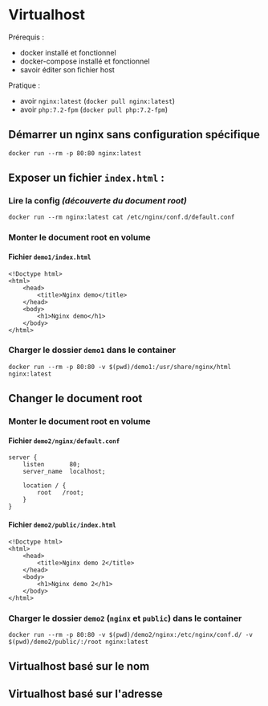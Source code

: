 # Virtualhost

Prérequis : 

- docker installé et fonctionnel
- docker-compose installé et fonctionnel
- savoir éditer son fichier host

Pratique :

- avoir `nginx:latest` (`docker pull nginx:latest`)
- avoir `php:7.2-fpm` (`docker pull php:7.2-fpm`)

## Démarrer un nginx sans configuration spécifique

`docker run --rm -p 80:80 nginx:latest`

## Exposer un fichier `index.html` :

### Lire la config *(découverte du document root)*
`docker run --rm nginx:latest cat /etc/nginx/conf.d/default.conf`

### Monter le document root en volume

#### Fichier `demo1/index.html`
```
<!Doctype html>
<html>
	<head>
		<title>Nginx demo</title>
	</head>
	<body>
		<h1>Nginx demo</h1>
	</body>
</html>
```

### Charger le dossier `demo1` dans le container

`docker run --rm -p 80:80 -v $(pwd)/demo1:/usr/share/nginx/html nginx:latest`

## Changer le document root

### Monter le document root en volume

#### Fichier `demo2/nginx/default.conf`

```
server {
    listen       80;
    server_name  localhost;

    location / {
        root   /root;
    }
}
```

#### Fichier `demo2/public/index.html`

```
<!Doctype html>
<html>
	<head>
		<title>Nginx demo 2</title>
	</head>
	<body>
		<h1>Nginx demo 2</h1>
	</body>
</html>
```

### Charger le dossier `demo2` (`nginx` et `public`) dans le container

`docker run --rm -p 80:80 -v $(pwd)/demo2/nginx:/etc/nginx/conf.d/ -v $(pwd)/demo2/public/:/root nginx:latest`


## Virtualhost basé sur le nom
## Virtualhost basé sur l'adresse
